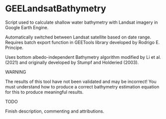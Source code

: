 # GEELandsatBathymetry
Script used to calculate shallow water bathymetry with Landsat imagery in Google Earth Engine.

Automatically switched between Landsat satellite based on date range. 
Requires batch export function in GEETools library developed by Rodrigo E. Principe.

Uses bottom albedo-independent Bathymetry algorithm modified by Li et al. (2021) and originally developed by Stumpf and Holderied (2003).

WARNING

The results of this tool have not been validated and may be incorrect!
You must understand how to produce a correct bathymetry estimation equation for this to produce meaningful results.

TODO

Finish description, commenting and attributions.
